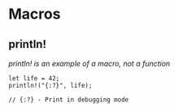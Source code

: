 # Macros

## println!
_println! is an example of a macro, not a function_
```
let life = 42;
println!("{:?}", life);

// {:?} - Print in debugging mode
```